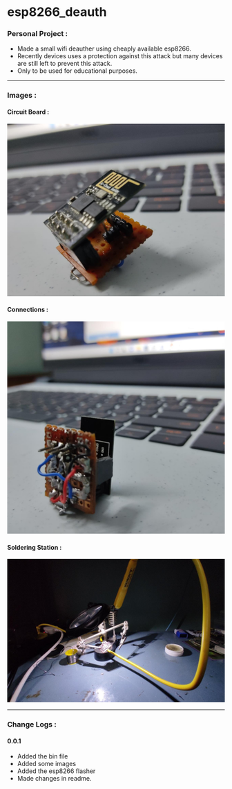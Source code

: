 # esp8266_deauth


### Personal Project :

- Made a small wifi deauther using cheaply available esp8266.
- Recently devices uses a protection against this attack but many devices are still left to prevent this attack.
- Only to be used for educational purposes.

---

### Images :

#### Circuit Board :
<img src="Images/a.jpeg" width="640"/>

#### Connections :
<img src="Images/c.jpeg" width="640"/>

#### Soldering Station :
<img src="Images/b.jpeg" width="640"/>

---

### Change Logs :

#### 0.0.1 
- Added the bin file
- Added some images
- Added the esp8266 flasher
- Made changes in readme.